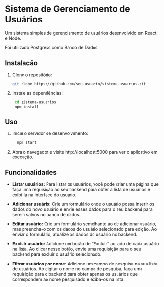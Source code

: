 # Sistema de Gerenciamento de Usuários

Um sistema simples de gerenciamento de usuários desenvolvido em React e Node.

Foi utilizado Postgress como Banco de Dados

## Instalação

1. Clone o repositório:

   ```sh
   git clone https://github.com/seu-usuario/sistema-usuarios.git

2. Instale as dependências:

   ```sh
    cd sistema-usuarios
    npm install

## Uso
1. Inicie o servidor de desenvolvimento:

   ```sh
     npm start
2. Abra o navegador e visite http://localhost:5000 para ver o aplicativo em execução.

## Funcionalidades

- **Listar usuários:** Para listar os usuários, você pode criar uma página que faça uma requisição ao seu backend para obter a lista de usuários e exibi-la na interface do usuário.

- **Adicionar usuário:** Crie um formulário onde o usuário possa inserir os dados do novo usuário e envie esses dados para o seu backend para serem salvos no banco de dados.

- **Editar usuário:** Crie um formulário semelhante ao de adicionar usuário, mas preencha-o com os dados do usuário selecionado para edição. Ao enviar o formulário, atualize os dados do usuário no backend.

- **Excluir usuário:** Adicione um botão de "Excluir" ao lado de cada usuário na lista. Ao clicar nesse botão, envie uma requisição para o seu backend para excluir o usuário selecionado.

- **Filtrar usuários por nome:** Adicione um campo de pesquisa na sua lista de usuários. Ao digitar o nome no campo de pesquisa, faça uma requisição para o backend para obter apenas os usuários que correspondem ao nome pesquisado e exiba-os na lista.

